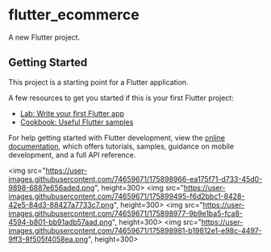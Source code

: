# flutter_ecommerce

A new Flutter project.

## Getting Started

This project is a starting point for a Flutter application.

A few resources to get you started if this is your first Flutter project:

- [Lab: Write your first Flutter app](https://docs.flutter.dev/get-started/codelab)
- [Cookbook: Useful Flutter samples](https://docs.flutter.dev/cookbook)

For help getting started with Flutter development, view the
[online documentation](https://docs.flutter.dev/), which offers tutorials,
samples, guidance on mobile development, and a full API reference.

<img src="https://user-images.githubusercontent.com/74659671/175898966-ea175f71-d733-45d0-9898-6887e656aded.png", height=300>
<img src="https://user-images.githubusercontent.com/74659671/175899495-f6d2bbc1-8428-42e5-84d3-88427a7733c7.png", height=300>
<img src="https://user-images.githubusercontent.com/74659671/175898977-9b9e1ba5-fca8-4594-b801-bb91adb57aad.png", height=300>
<img src="https://user-images.githubusercontent.com/74659671/175898981-b19812e1-e98c-4497-9ff3-8f505f4058ea.png", height=300>
